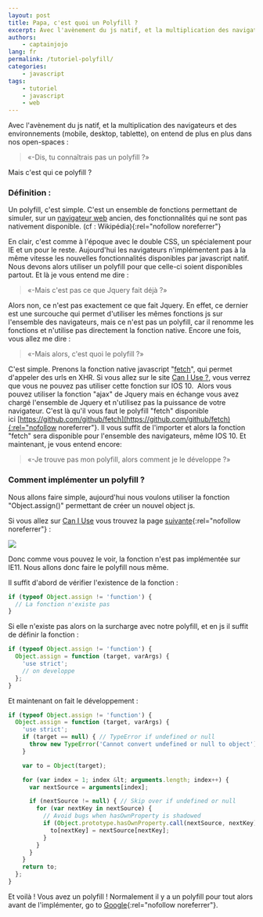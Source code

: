 ```yaml
---
layout: post
title: Papa, c'est quoi un Polyfill ?
excerpt: Avec l'avènement du js natif, et la multiplication des navigateurs et des environnements (mobile, desktop, tablette), on entend de plus en plus dans nos open-spaces «-Dis, tu connaîtrais pas un polyfill ?»
authors:
    - captainjojo
lang: fr
permalink: /tutoriel-polyfill/
categories:
    - javascript
tags:
    - tutoriel
    - javascript
    - web
---
```


Avec l'avènement du js natif, et la multiplication des navigateurs et des environnements (mobile, desktop, tablette), on entend de plus en plus dans nos open-spaces :

> «-Dis, tu connaîtrais pas un polyfill ?»

Mais c'est qui ce polyfill ?

### Définition :

Un polyfill, c'est simple. C'est un ensemble de fonctions permettant de simuler, sur un [navigateur web](https://fr.wikipedia.org/wiki/Navigateur_web) ancien, des fonctionnalités qui ne sont pas nativement disponible. (cf : Wikipédia){:rel="nofollow noreferrer"}

En clair, c'est comme à l'époque avec le double CSS, un spécialement pour IE et un pour le reste. Aujourd'hui les navigateurs n'implémentent pas à la même vitesse les nouvelles fonctionnalités disponibles par javascript natif. Nous devons alors utiliser un polyfill pour que celle-ci soient disponibles partout.
Et là je vous entend me dire :

> «-Mais c'est pas ce que Jquery fait déjà ?»

Alors non, ce n'est pas exactement ce que fait Jquery. En effet, ce dernier est une surcouche qui permet d'utiliser les mêmes fonctions js sur l'ensemble des navigateurs, mais ce n'est pas un polyfill, car il renomme les fonctions et n'utilise pas directement la fonction native.
Encore une fois, vous allez me dire :

> «-Mais alors, c'est quoi le polyfill ?»

C'est simple. Prenons la fonction native javascript "[fetch](https://developer.mozilla.org/fr/docs/Web/API/Fetch_API/Using_Fetch)", qui permet d'appeler des urls en XHR. Si vous allez sur le site [Can I Use ?](http://caniuse.com/#search=fetch), vous verrez que vous ne pouvez pas utiliser cette fonction sur IOS 10.  Alors vous pouvez utiliser la fonction "ajax" de Jquery mais en échange vous avez chargé l'ensemble de Jquery et n'utilisez pas la puissance de votre navigateur. C'est là qu'il vous faut le polyfill "fetch" disponible ici [https://github.com/github/fetch](https://github.com/github/fetch){:rel="nofollow noreferrer"}. Il vous suffit de l'importer et alors la fonction "fetch" sera disponible pour l'ensemble des navigateurs, même IOS 10.
Et maintenant, je vous entend encore:

> «-Je trouve pas mon polyfill, alors comment je le développe ?»

### Comment implémenter un polyfill ?

Nous allons faire simple, aujourd'hui nous voulons utiliser la fonction "Object.assign()" permettant de créer un nouvel object js.

Si vous allez sur [Can I Use](http://caniuse.com/) vous trouvez la page [suivante](http://kangax.github.io/compat-table/es6/#test-Object_static_methods_Object.assign){:rel="nofollow noreferrer"} :

![](/assets/2016-12-13-tutoriel-polyfill/capture-decran-2016-12-11-a-17.38.08.png)

Donc comme vous pouvez le voir, la fonction n'est pas implémentée sur IE11. Nous allons donc faire le polyfill nous même.

Il suffit d'abord de vérifier l'existence de la fonction :

```javascript
if (typeof Object.assign != 'function') {
  // La fonction n'existe pas
}
```

Si elle n'existe pas alors on la surcharge avec notre polyfill, et en js il suffit de définir la fonction :

```javascript
if (typeof Object.assign != 'function') {
  Object.assign = function (target, varArgs) {
    'use strict';
    // on developpe
  };
}
```

Et maintenant on fait le développement :

```javascript
if (typeof Object.assign != 'function') {
  Object.assign = function (target, varArgs) {
    'use strict';
    if (target == null) { // TypeError if undefined or null
      throw new TypeError('Cannot convert undefined or null to object');
    }

    var to = Object(target);

    for (var index = 1; index &lt; arguments.length; index++) {
      var nextSource = arguments[index];

      if (nextSource != null) { // Skip over if undefined or null
        for (var nextKey in nextSource) {
          // Avoid bugs when hasOwnProperty is shadowed
          if (Object.prototype.hasOwnProperty.call(nextSource, nextKey)) {
            to[nextKey] = nextSource[nextKey];
          }
        }
      }
    }
    return to;
  };
}
```

Et voilà ! Vous avez un polyfill !
Normalement il y a un polyfill pour tout alors avant de l'implémenter, go to [Google](https://www.google.fr/){:rel="nofollow noreferrer"}.
